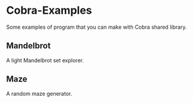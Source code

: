 # Cobra-Examples
Some examples of program that you can make with Cobra shared library.

## Mandelbrot
A light Mandelbrot set explorer.

## Maze
A random maze generator.
